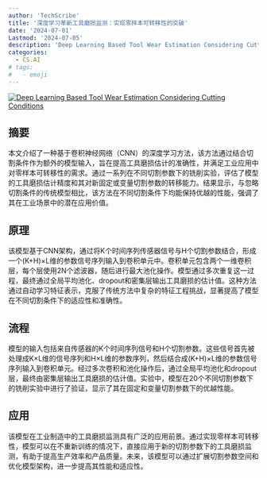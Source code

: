 ```yaml
---
author: 'TechScribe'
title: '深度学习革新工具磨损监测：实现零样本可转移性的突破'
date: '2024-07-01'
Lastmod: '2024-07-05'
description: 'Deep Learning Based Tool Wear Estimation Considering Cutting Conditions'
categories:
  - CS.AI
# tags:
#   - emoji
---
```


[![Deep Learning Based Tool Wear Estimation Considering Cutting Conditions](https://arxiv-research-1301205113.cos.ap-guangzhou.myqcloud.com/images/2407.01199v1.pdf_0.jpg)](https://arxiv.org/abs/2407.01199v1)

## 摘要

本文介绍了一种基于卷积神经网络（CNN）的深度学习方法，该方法通过结合切割条件作为额外的模型输入，旨在提高工具磨损估计的准确性，并满足工业应用中对零样本可转移性的需求。通过一系列在不同切割参数下的铣削实验，评估了模型的工具磨损估计精度和其对新固定或变量切割参数的转移能力。结果显示，与忽略切割条件的传统模型相比，该方法在不同切割条件下均能保持优越的性能，强调了其在工业场景中的潜在应用价值。<!--more-->

## 原理

该模型基于CNN架构，通过将K个时间序列传感器信号与H个切割参数结合，形成一个(K+H)×L维的参数信号序列输入到卷积单元中。卷积单元包含两个一维卷积层，每个层使用2N个滤波器，随后进行最大池化操作。模型通过多次重复这一过程，最终通过全局平均池化、dropout和密集层输出工具磨损的估计值。这种方法通过自动学习特征表示，克服了传统方法中复杂的特征工程挑战，显著提高了模型在不同切割条件下的适应性和准确性。

## 流程

模型的输入包括来自传感器的K个时间序列信号和H个切割参数。这些信号首先被处理成K×L维的信号序列和H×L维的参数序列，然后结合成(K+H)×L维的参数信号序列输入到卷积单元。经过多次卷积和池化操作后，通过全局平均池化和dropout层，最终由密集层输出工具磨损的估计值。实验中，模型在20个不同切割参数下的铣削实验中进行了验证，显示了其在固定和变量切割参数下的优越性能。

## 应用

该模型在工业制造中的工具磨损监测具有广泛的应用前景。通过实现零样本可转移性，模型可以在不重新训练的情况下，直接应用于新的切割参数下的工具磨损监测，有助于提高生产效率和产品质量。未来，该模型可以通过扩展切割参数空间和优化模型架构，进一步提高其性能和适应性。